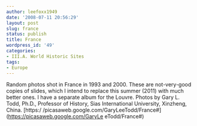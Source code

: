 ```yaml
---
author: leefoxx1949
date: '2008-07-11 20:56:29'
layout: post
slug: france
status: publish
title: France
wordpress_id: '49'
categories:
- III.A. World Historic Sites
tags:
- Europe
---
```


Random photos shot in France in 1993 and 2000. These are not-very-good copies
of slides, which I intend to replace this summer (2011) with much better ones.
I have a separate album for the Louvre. Photos by Gary L. Todd, Ph.D.,
Professor of History, Sias International University, Xinzheng, China. [https:/
/picasaweb.google.com/GaryLeeTodd/France#](https://picasaweb.google.com/GaryLe
eTodd/France#)

